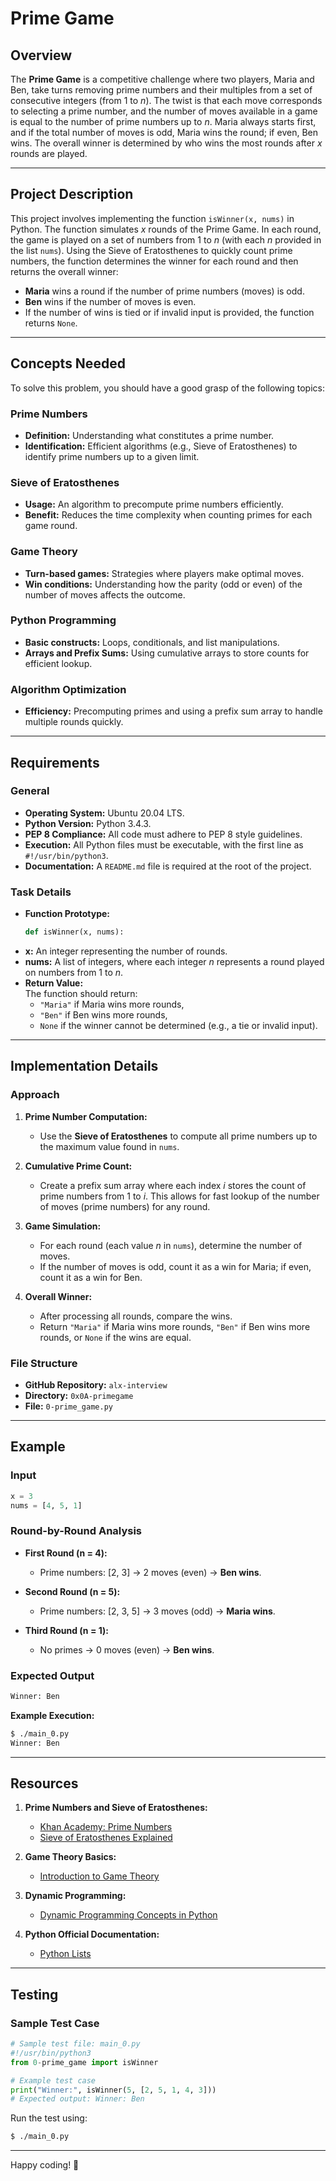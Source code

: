 # Prime Game

## Overview

The **Prime Game** is a competitive challenge where two players, Maria and Ben, take turns removing prime numbers and their multiples from a set of consecutive integers (from 1 to _n_). The twist is that each move corresponds to selecting a prime number, and the number of moves available in a game is equal to the number of prime numbers up to _n_. Maria always starts first, and if the total number of moves is odd, Maria wins the round; if even, Ben wins. The overall winner is determined by who wins the most rounds after _x_ rounds are played.

---

## Project Description

This project involves implementing the function `isWinner(x, nums)` in Python. The function simulates _x_ rounds of the Prime Game. In each round, the game is played on a set of numbers from 1 to _n_ (with each _n_ provided in the list `nums`). Using the Sieve of Eratosthenes to quickly count prime numbers, the function determines the winner for each round and then returns the overall winner:
- **Maria** wins a round if the number of prime numbers (moves) is odd.
- **Ben** wins if the number of moves is even.
- If the number of wins is tied or if invalid input is provided, the function returns `None`.

---

## Concepts Needed

To solve this problem, you should have a good grasp of the following topics:

### Prime Numbers
- **Definition:** Understanding what constitutes a prime number.
- **Identification:** Efficient algorithms (e.g., Sieve of Eratosthenes) to identify prime numbers up to a given limit.

### Sieve of Eratosthenes
- **Usage:** An algorithm to precompute prime numbers efficiently.
- **Benefit:** Reduces the time complexity when counting primes for each game round.

### Game Theory
- **Turn-based games:** Strategies where players make optimal moves.
- **Win conditions:** Understanding how the parity (odd or even) of the number of moves affects the outcome.

### Python Programming
- **Basic constructs:** Loops, conditionals, and list manipulations.
- **Arrays and Prefix Sums:** Using cumulative arrays to store counts for efficient lookup.

### Algorithm Optimization
- **Efficiency:** Precomputing primes and using a prefix sum array to handle multiple rounds quickly.

---

## Requirements

### General
- **Operating System:** Ubuntu 20.04 LTS.
- **Python Version:** Python 3.4.3.
- **PEP 8 Compliance:** All code must adhere to PEP 8 style guidelines.
- **Execution:** All Python files must be executable, with the first line as `#!/usr/bin/python3`.
- **Documentation:** A `README.md` file is required at the root of the project.

### Task Details
- **Function Prototype:**  
  ```python
  def isWinner(x, nums):
  ```
- **x:** An integer representing the number of rounds.
- **nums:** A list of integers, where each integer _n_ represents a round played on numbers from 1 to _n_.
- **Return Value:**  
  The function should return:
    - `"Maria"` if Maria wins more rounds,
    - `"Ben"` if Ben wins more rounds,
    - `None` if the winner cannot be determined (e.g., a tie or invalid input).

---

## Implementation Details

### Approach

1. **Prime Number Computation:**
    - Use the **Sieve of Eratosthenes** to compute all prime numbers up to the maximum value found in `nums`.

2. **Cumulative Prime Count:**
    - Create a prefix sum array where each index _i_ stores the count of prime numbers from 1 to _i_. This allows for fast lookup of the number of moves (prime numbers) for any round.

3. **Game Simulation:**
    - For each round (each value _n_ in `nums`), determine the number of moves.
    - If the number of moves is odd, count it as a win for Maria; if even, count it as a win for Ben.

4. **Overall Winner:**
    - After processing all rounds, compare the wins.
    - Return `"Maria"` if Maria wins more rounds, `"Ben"` if Ben wins more rounds, or `None` if the wins are equal.

### File Structure
- **GitHub Repository:** `alx-interview`
- **Directory:** `0x0A-primegame`
- **File:** `0-prime_game.py`

---

## Example

### Input
```python
x = 3
nums = [4, 5, 1]
```

### Round-by-Round Analysis
- **First Round (n = 4):**
    - Prime numbers: [2, 3] → 2 moves (even) → **Ben wins**.

- **Second Round (n = 5):**
    - Prime numbers: [2, 3, 5] → 3 moves (odd) → **Maria wins**.

- **Third Round (n = 1):**
    - No primes → 0 moves (even) → **Ben wins**.

### Expected Output
```bash
Winner: Ben
```

**Example Execution:**
```bash
$ ./main_0.py
Winner: Ben
```

---

## Resources

1. **Prime Numbers and Sieve of Eratosthenes:**
    - [Khan Academy: Prime Numbers](https://www.khanacademy.org/math/pre-algebra/integers)
    - [Sieve of Eratosthenes Explained](https://www.geeksforgeeks.org/sieve-of-eratosthenes/)

2. **Game Theory Basics:**
    - [Introduction to Game Theory](https://www.investopedia.com/terms/g/gametheory.asp)

3. **Dynamic Programming:**
    - [Dynamic Programming Concepts in Python](https://www.geeksforgeeks.org/python-dynamic-programming/)

4. **Python Official Documentation:**
    - [Python Lists](https://docs.python.org/3/tutorial/datastructures.html#more-on-lists)

---

## Testing

### Sample Test Case
```python
# Sample test file: main_0.py
#!/usr/bin/python3
from 0-prime_game import isWinner

# Example test case
print("Winner:", isWinner(5, [2, 5, 1, 4, 3]))
# Expected output: Winner: Ben
```

Run the test using:
```bash
$ ./main_0.py
```

---

Happy coding! 🚀
